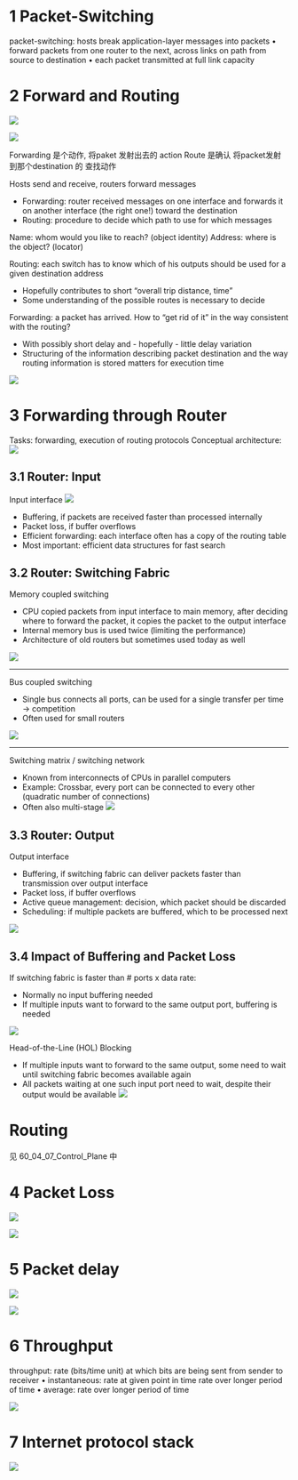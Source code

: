 

# 1 Packet-Switching


packet-switching: hosts break application-layer messages into packets
• forward packets from one router to the next, across links on path from source to destination
• each packet transmitted at full link capacity


# 2 Forward and Routing 


![](image/Pasted%20image%2020241021065302.png)

![](image/Pasted%20image%2020250109222442.png)

Forwarding 是个动作, 将paket 发射出去的 action
Route 是确认 将packet发射到那个destination 的 查找动作

Hosts send and receive, routers forward messages
- Forwarding: router received messages on one interface and forwards it on another interface (the right one!) toward the destination
- Routing: procedure to decide which path to use for which messages

Name: whom would you like to reach? (object identity)
Address: where is the object? (locator)

Routing: each switch has to know which of his outputs should be used for a given destination address
- Hopefully contributes to short “overall trip distance, time”
- Some understanding of the possible routes is necessary to decide

Forwarding: a packet has arrived. How to “get rid of it” in the way consistent with the routing?
- With possibly short delay and - hopefully - little delay variation
- Structuring of the information describing packet destination and the way routing information is stored matters for execution time

![](image/Pasted%20image%2020241028071854.png)


# 3 Forwarding through Router 

Tasks: forwarding, execution of routing protocols
Conceptual architecture:
![](image/Pasted%20image%2020250109222601.png)

## 3.1 Router: Input

Input interface
![](image/Pasted%20image%2020250109223109.png)

- Buffering, if packets are received faster than processed internally
- Packet loss, if buffer overflows
- Efficient forwarding: each interface often has a copy of the routing table
- Most important: efficient data structures for fast search


## 3.2 Router: Switching Fabric

Memory coupled switching
- CPU copied packets from input interface to main memory, after deciding where to forward the packet, it copies the packet to the output interface
- Internal memory bus is used twice (limiting the performance)
- Architecture of old routers but sometimes used today as well

![](image/Pasted%20image%2020250109223239.png)

---

Bus coupled switching
- Single bus connects all ports, can be used for a single transfer per time -> competition
- Often used for small routers

![](image/Pasted%20image%2020250109223503.png)


---

Switching matrix / switching network
- Known from interconnects of CPUs in parallel computers
- Example: Crossbar, every port can be connected to every other (quadratic number of connections)
- Often also multi-stage
![](image/Pasted%20image%2020250109223625.png)


## 3.3 Router: Output

Output interface
- Buffering, if switching fabric can deliver packets faster than transmission over output interface
- Packet loss, if buffer overflows
- Active queue management: decision, which packet should be discarded
- Scheduling: if multiple packets are buffered, which to be processed next

![](image/Pasted%20image%2020250109223740.png)



## 3.4 Impact of Buffering and Packet Loss

If switching fabric is faster than # ports x data rate:
- Normally no input buffering needed
- If multiple inputs want to forward to the same output port, buffering is needed

![](image/Pasted%20image%2020250109222825.png)

Head-of-the-Line (HOL) Blocking
- If multiple inputs want to forward to the same output, some need to wait until switching fabric becomes available again
- All packets waiting at one such input port need to wait, despite their output would be available
![](image/Pasted%20image%2020250109222919.png)


# Routing

见 60_04_07_Control_Plane 中

# 4 Packet Loss

![](image/Pasted%20image%2020241021065534.png)


![](image/Pasted%20image%2020241021065634.png)
# 5 Packet delay 

![](image/Pasted%20image%2020241021065557.png)


![](image/Pasted%20image%2020241021065616.png)



# 6 Throughput 

throughput: rate (bits/time unit) at which bits are being sent from sender to receiver
• instantaneous: rate at given point in time rate over longer period of time
• average: rate over longer period of time 

![](image/Pasted%20image%2020241021065744.png)

# 7 Internet protocol stack 


![](image/Pasted%20image%2020241021070030.png)




